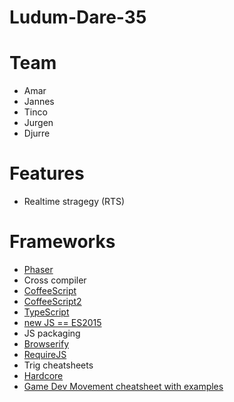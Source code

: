 # Ludum-Dare-35

# Team

 - Amar
 - Jannes
 - Tinco
 - Jurgen
 - Djurre
 
 # Features
 - Realtime stragegy (RTS)
 
 # Frameworks
 - [Phaser](http://phaser.io/)
 - Cross compiler 
  - [CoffeeScript](http://coffeescript.org/)
  - [CoffeeScript2](https://github.com/michaelficarra/CoffeeScriptRedux)
  - [TypeScript](http://www.typescriptlang.org/)
  - [new JS  == ES2015](https://babeljs.io/)
 - JS packaging
  - [Browserify](http://browserify.org/)
  - [RequireJS](http://requirejs.org/)
 - Trig cheatsheets
  - [Hardcore](http://tutorial.math.lamar.edu/pdf/Trig_Cheat_Sheet.pdf)
  - [Game Dev Movement cheatsheet with examples](http://www.somethinghitme.com/2013/11/13/snippets-i-always-forget-movement/)
